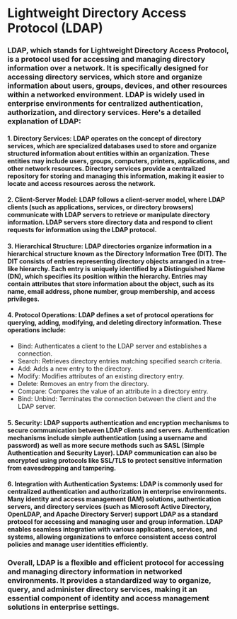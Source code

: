 # Lightweight Directory Access Protocol (LDAP)

### LDAP, which stands for Lightweight Directory Access Protocol, is a protocol used for accessing and managing directory information over a network. It is specifically designed for accessing directory services, which store and organize information about users, groups, devices, and other resources within a networked environment. LDAP is widely used in enterprise environments for centralized authentication, authorization, and directory services. Here's a detailed explanation of LDAP:

#### 1. **Directory Services**: LDAP operates on the concept of directory services, which are specialized databases used to store and organize structured information about entities within an organization. These entities may include users, groups, computers, printers, applications, and other network resources. Directory services provide a centralized repository for storing and managing this information, making it easier to locate and access resources across the network.

#### 2. **Client-Server Model**: LDAP follows a client-server model, where LDAP clients (such as applications, services, or directory browsers) communicate with LDAP servers to retrieve or manipulate directory information. LDAP servers store directory data and respond to client requests for information using the LDAP protocol.

#### 3. **Hierarchical Structure**: LDAP directories organize information in a hierarchical structure known as the Directory Information Tree (DIT). The DIT consists of entries representing directory objects arranged in a tree-like hierarchy. Each entry is uniquely identified by a Distinguished Name (DN), which specifies its position within the hierarchy. Entries may contain attributes that store information about the object, such as its name, email address, phone number, group membership, and access privileges.

#### 4. **Protocol Operations**: LDAP defines a set of protocol operations for querying, adding, modifying, and deleting directory information. These operations include:
   - Bind: Authenticates a client to the LDAP server and establishes a connection.
   - Search: Retrieves directory entries matching specified search criteria.
   - Add: Adds a new entry to the directory.
   - Modify: Modifies attributes of an existing directory entry.
   - Delete: Removes an entry from the directory.
   - Compare: Compares the value of an attribute in a directory entry.
   - Bind: Unbind: Terminates the connection between the client and the LDAP server.

#### 5. **Security**: LDAP supports authentication and encryption mechanisms to secure communication between LDAP clients and servers. Authentication mechanisms include simple authentication (using a username and password) as well as more secure methods such as SASL (Simple Authentication and Security Layer). LDAP communication can also be encrypted using protocols like SSL/TLS to protect sensitive information from eavesdropping and tampering.

#### 6. **Integration with Authentication Systems**: LDAP is commonly used for centralized authentication and authorization in enterprise environments. Many identity and access management (IAM) solutions, authentication servers, and directory services (such as Microsoft Active Directory, OpenLDAP, and Apache Directory Server) support LDAP as a standard protocol for accessing and managing user and group information. LDAP enables seamless integration with various applications, services, and systems, allowing organizations to enforce consistent access control policies and manage user identities efficiently.

### Overall, LDAP is a flexible and efficient protocol for accessing and managing directory information in networked environments. It provides a standardized way to organize, query, and administer directory services, making it an essential component of identity and access management solutions in enterprise settings.
